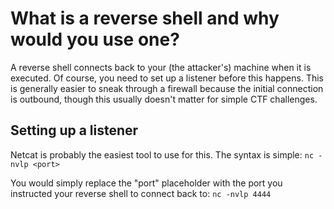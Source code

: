# What is a reverse shell and why would you use one?

A reverse shell connects back to your (the attacker's) machine when it is executed. Of course, you need to set up a listener before this happens. This is generally easier to sneak through a firewall because the initial connection is outbound, though this usually doesn't matter for simple CTF challenges.

## Setting up a listener

Netcat is probably the easiest tool to use for this. The syntax is simple: `nc -nvlp <port>`

You would simply replace the "port" placeholder with the port you instructed your reverse shell to connect back to: `nc -nvlp 4444`